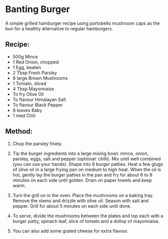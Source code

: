 # Banting Burger

A simple grilled hamburger recipe using portobello mushroom caps as the bun for a healthy alternative to regular hamburgers.

## Recipe:

* 500g Mince
* 1 Red Onion, chopped
* 1 Egg, beaten
* 2 Tbsp Fresh Parsley
* 8 large Brown Mushrooms
* 1 Tomato, sliced
* 4 Tbsp Mayonnaise
* To fry Olive Oil
* To flavour Himalayan Salt
* To flavour Black Pepper
* 8 leaves Baby
* 1 med Chili

## Method:

1. Chop the parsley finely.

2. Tip the burger ingredients into a large mixing bowl: mince, onion, parsley, eggs, salt and pepper (optional: chilli). Mix until well combined (you can use your hands). Shape into 8 burger patties. Heat a few glugs of olive oil in a large frying pan on medium to high heat. When the oil is hot, gently lay the burger patties in the pan and fry for about 6 to 8 minutes on each side until golden. Drain on paper towels and keep warm.

3. Turn the grill on in the oven. Place the mushrooms on a baking tray. Remove the stems and drizzle with olive oil. Season with salt and pepper. Grill for about 5 minutes on each side until done.

4. To serve, divide the mushrooms between the plates and top each with a burger patty, spinach leaf, slice of tomato and a dollop of mayonnaise.

5. You can also add some grated cheese for extra flavour. 

